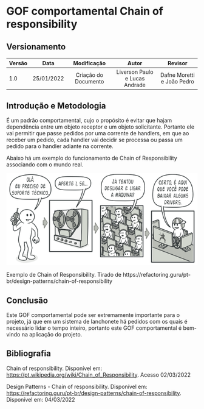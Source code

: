 # GOF comportamental Chain of responsibility

## Versionamento

| Versão | Data       | Modificação          | Autor                        |Revisor|
| ------ | :--------: | :------------------: | :--------------------------: | :---: |
| 1.0    | 25/01/2022 | Criação do Documento | Liverson Paulo e Lucas Andrade | Dafne Moretti e João Pedro |

## Introdução e Metodologia

É um padrão comportamental, cujo o propósito é evitar que hajam dependência entre um objeto receptor e um objeto solicitante. Portanto ele vai permitir que passe pedidos por uma corrente de handlers, em que ao receber um pedido, cada handler vai decidir se processa ou passa um pedido para o handler adiante na corrente.

Abaixo há um exemplo do funcionamento de Chain of Responsibility associando com o mundo real.

![](../../assets/images/chainofresponsibility.png)

<figcaption> Exemplo de Chain of Responsibility. Tirado de https://refactoring.guru/pt-br/design-patterns/chain-of-responsibility<figcaption>

## Conclusão

Este GOF comportamental pode ser extremamente importante para o projeto, já que em um sistema de lanchonete há pedidos com os quais é necessário lidar o tempo inteiro, portanto este GOF comportamental é bem-vindo na aplicação do projeto.

## Bibliografia

Chain of responsibility. Disponível em: https://pt.wikipedia.org/wiki/Chain_of_Responsibility. Acesso 02/03/2022

Design Patterns - Chain of responsibility. Disponível em: https://refactoring.guru/pt-br/design-patterns/chain-of-responsibility. Disponível em: 04/03/2022
